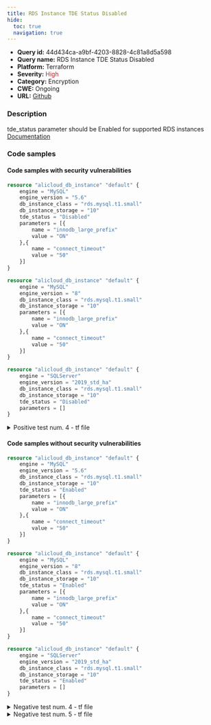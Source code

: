 ```yaml
---
title: RDS Instance TDE Status Disabled
hide:
  toc: true
  navigation: true
---
```


<style>
  .highlight .hll {
    background-color: #ff171742;
  }
  .md-content {
    max-width: 1100px;
    margin: 0 auto;
  }
</style>

-   **Query id:** 44d434ca-a9bf-4203-8828-4c81a8d5a598
-   **Query name:** RDS Instance TDE Status Disabled
-   **Platform:** Terraform
-   **Severity:** <span style="color:#bb2124">High</span>
-   **Category:** Encryption
-   **CWE:** Ongoing
-   **URL:** [Github](https://github.com/DataDog/kics/tree/master/assets/queries/terraform/alicloud/rds_instance_tde_status_disabled)

### Description
tde_status parameter should be Enabled for supported RDS instances<br>
[Documentation](https://registry.terraform.io/providers/aliyun/alicloud/latest/docs/resources/db_instance#tde_status)

### Code samples
#### Code samples with security vulnerabilities
```tf title="Positive test num. 1 - tf file" hl_lines="6"
resource "alicloud_db_instance" "default" {
    engine = "MySQL"
    engine_version = "5.6"
    db_instance_class = "rds.mysql.t1.small"
    db_instance_storage = "10"
    tde_status = "Disabled"
    parameters = [{
        name = "innodb_large_prefix"
        value = "ON"
    },{
        name = "connect_timeout"
        value = "50"
    }]
}

```
```tf title="Positive test num. 2 - tf file" hl_lines="1"
resource "alicloud_db_instance" "default" {
    engine = "MySQL"
    engine_version = "8"
    db_instance_class = "rds.mysql.t1.small"
    db_instance_storage = "10"
    parameters = [{
        name = "innodb_large_prefix"
        value = "ON"
    },{
        name = "connect_timeout"
        value = "50"
    }]
}

```
```tf title="Positive test num. 3 - tf file" hl_lines="6"
resource "alicloud_db_instance" "default" {
    engine = "SQLServer"
    engine_version = "2019_std_ha"
    db_instance_class = "rds.mysql.t1.small"
    db_instance_storage = "10"
    tde_status = "Disabled"
    parameters = []
}

```
<details><summary>Positive test num. 4 - tf file</summary>

```tf hl_lines="1"
resource "alicloud_db_instance" "default" {
    engine = "SQLServer"
    engine_version = "2016_ent_ha"
    db_instance_class = "rds.mysql.t1.small"
    db_instance_storage = "10"
    parameters = []
}

```
</details>


#### Code samples without security vulnerabilities
```tf title="Negative test num. 1 - tf file"
resource "alicloud_db_instance" "default" {
    engine = "MySQL"
    engine_version = "5.6"
    db_instance_class = "rds.mysql.t1.small"
    db_instance_storage = "10"
    tde_status = "Enabled"
    parameters = [{
        name = "innodb_large_prefix"
        value = "ON"
    },{
        name = "connect_timeout"
        value = "50"
    }]
}

```
```tf title="Negative test num. 2 - tf file"
resource "alicloud_db_instance" "default" {
    engine = "MySQL"
    engine_version = "8"
    db_instance_class = "rds.mysql.t1.small"
    db_instance_storage = "10"
    tde_status = "Enabled"
    parameters = [{
        name = "innodb_large_prefix"
        value = "ON"
    },{
        name = "connect_timeout"
        value = "50"
    }]
}

```
```tf title="Negative test num. 3 - tf file"
resource "alicloud_db_instance" "default" {
    engine = "SQLServer"
    engine_version = "2019_std_ha"
    db_instance_class = "rds.mysql.t1.small"
    db_instance_storage = "10"
    tde_status = "Enabled"
    parameters = []
}

```
<details><summary>Negative test num. 4 - tf file</summary>

```tf
resource "alicloud_db_instance" "default" {
    engine = "SQLServer"
    engine_version = "2016_ent_ha"
    db_instance_class = "rds.mysql.t1.small"
    db_instance_storage = "10"
    tde_status = "Enabled"
    parameters = []
}

```
</details>
<details><summary>Negative test num. 5 - tf file</summary>

```tf
resource "alicloud_db_instance" "default" {
    engine = "SQLServer"
    engine_version = "2012_web"
    db_instance_class = "rds.mysql.t1.small"
    db_instance_storage = "10"
    parameters = []
}

```
</details>
